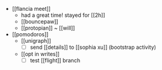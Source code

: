 - [[flancia meet]]
  - had a great time! stayed for [[2h]]
  - [[bouncepaw]] 
  - [[protopian]] ~ [[will]]
- [[pomodoros]]
  - [[unigraph]]
    - [ ] send [[details]] to [[sophia xu]] (bootstrap activity)
  - [[opt in writes]]
    - [ ] test [[flight]] branch

